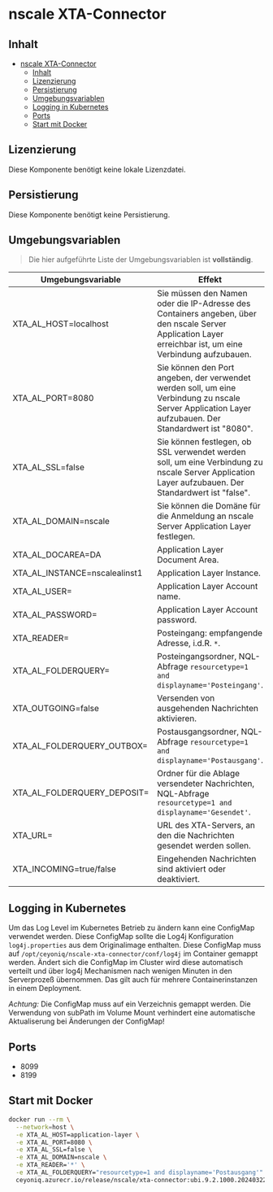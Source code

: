 # nscale XTA-Connector

## Inhalt

- [nscale XTA-Connector](#nscale-xta-connector)
  - [Inhalt](#inhalt)
  - [Lizenzierung](#lizenzierung)
  - [Persistierung](#persistierung)
  - [Umgebungsvariablen](#umgebungsvariablen)
  - [Logging in Kubernetes](#logging-in-kubernetes)
  - [Ports](#ports)
  - [Start mit Docker](#start-mit-docker)

## Lizenzierung

Diese Komponente benötigt keine lokale Lizenzdatei.

## Persistierung

Diese Komponente benötigt keine Persistierung.

## Umgebungsvariablen

>Die hier aufgeführte Liste der Umgebungsvariablen ist **vollständig**.

|Umgebungsvariable | Effekt |
|----|---|
|XTA_AL_HOST=localhost |Sie müssen den Namen oder die IP-Adresse des Containers angeben, über den nscale Server Application Layer erreichbar ist, um eine Verbindung aufzubauen.|
|XTA_AL_PORT=8080|Sie können den Port angeben, der verwendet werden soll, um eine Verbindung zu nscale Server Application Layer aufzubauen. Der Standardwert ist "8080".|
|XTA_AL_SSL=false|Sie können festlegen, ob SSL verwendet werden soll, um eine Verbindung zu nscale Server Application Layer aufzubauen. Der Standardwert ist "false".|
|XTA_AL_DOMAIN=nscale|Sie können die Domäne für die Anmeldung an nscale Server Application Layer festlegen.|
|XTA_AL_DOCAREA=DA|Application Layer Document Area.|
|XTA_AL_INSTANCE=nscalealinst1|Application Layer Instance.|
|XTA_AL_USER=|Application Layer Account name.|
|XTA_AL_PASSWORD=|Application Layer Account password.|
|XTA_READER=| Posteingang: empfangende Adresse, i.d.R. `*`.|
|XTA_AL_FOLDERQUERY=| Posteingangsordner, NQL-Abfrage `resourcetype=1 and displayname='Posteingang'`.|
|XTA_OUTGOING=false| Versenden von ausgehenden Nachrichten aktivieren.|
|XTA_AL_FOLDERQUERY_OUTBOX=| Postausgangsordner, NQL-Abfrage `resourcetype=1 and displayname='Postausgang'`.|
|XTA_AL_FOLDERQUERY_DEPOSIT=| Ordner für die Ablage versendeter Nachrichten, NQL-Abfrage `resourcetype=1 and displayname='Gesendet'`.|
|XTA_URL=| URL des XTA-Servers, an den die Nachrichten gesendet werden sollen.|
|XTA_INCOMING=true/false| Eingehenden Nachrichten sind aktiviert oder deaktiviert.|

## Logging in Kubernetes

Um das Log Level im Kubernetes Betrieb zu ändern kann eine ConfigMap verwendet werden. Diese ConfigMap sollte die Log4j 
Konfiguration ```log4j.properties``` aus dem Originalimage enthalten. 
Diese ConfigMap muss auf ```/opt/ceyoniq/nscale-xta-connector/conf/log4j``` im Container gemappt werden.
Ändert sich die ConfigMap im Cluster wird diese automatisch verteilt und über log4j Mechanismen nach wenigen Minuten in den
Serverprozeß übernommen. Das gilt auch für mehrere Containerinstanzen in einem Deployment.

*Achtung:* Die ConfigMap muss auf ein Verzeichnis gemappt werden. Die Verwendung von subPath im Volume Mount verhindert eine automatische Aktualiserung bei Änderungen der ConfigMap!

## Ports

- 8099
- 8199

## Start mit Docker

```bash
docker run --rm \
  --network=host \
  -e XTA_AL_HOST=application-layer \
  -e XTA_AL_PORT=8080 \
  -e XTA_AL_SSL=false \
  -e XTA_AL_DOMAIN=nscale \
  -e XTA_READER='*' \
  -e XTA_AL_FOLDERQUERY="resourcetype=1 and displayname='Postausgang'" \
  ceyoniq.azurecr.io/release/nscale/xta-connector:ubi.9.2.1000.2024032222
```
